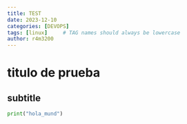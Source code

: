 ```yaml
---
title: TEST
date: 2023-12-10
categories: [DEVOPS]
tags: [linux]     # TAG names should always be lowercase
author: r4m3200
---
```


# titulo de prueba

## subtitle

````python
print("hola_mund")
````